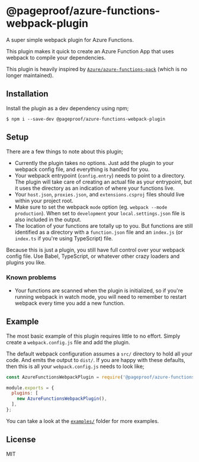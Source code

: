 # @pageproof/azure-functions-webpack-plugin

A super simple webpack plugin for Azure Functions.

This plugin makes it quick to create an Azure Function App that uses webpack to compile your dependencies.

This plugin is heavily inspired by [`Azure/azure-functions-pack`](https://github.com/Azure/azure-functions-pack) (which is no longer maintained).

## Installation

Install the plugin as a dev dependency using npm;

```
$ npm i --save-dev @pageproof/azure-functions-webpack-plugin
```

## Setup

There are a few things to note about this plugin;

- Currently the plugin takes no options. Just add the plugin to your webpack config file, and everything is handled for you.
- Your webpack entrypoint (`config.entry`) needs to point to a directory. The plugin will take care of creating an actual file as your entrypoint, but it uses the directory as an indication of where your functions live.
- Your `host.json`, `proxies.json`, and `extensions.csproj` files should live within your project root.
- Make sure to set the webpack `mode` option (eg. `webpack --mode production`). When set to `development` your `local.settings.json` file is also included in the output.
- The location of your functions are totally up to you. But functions are still identified as a directory with a `function.json` file and an `index.js` (or `index.ts` if you're using TypeScript) file.

Because this is just a plugin, you still have full control over your webpack config file. Use Babel, TypeScript, or whatever other crazy loaders and plugins you like.

### Known problems

- Your functions are scanned when the plugin is initialized, so if you're running webpack in watch mode, you will need to remember to restart webpack every time you add a new function.

## Example

The most basic example of this plugin requires little to no effort. Simply create a `webpack.config.js` file and add the plugin.

The default webpack configuration assumes a `src/` directory to hold all your code. And emits the output to `dist/`. If you are happy with these defaults, then this is all your `webpack.config.js` needs to look like;

```js
const AzureFunctionsWebpackPlugin = require('@pageproof/azure-functions-webpack-plugin');

module.exports = {
  plugins: [
    new AzureFunctionsWebpackPlugin(),
  ],
};
```

You can take a look at the [`examples/`](./examples) folder for more examples.

## License

MIT
